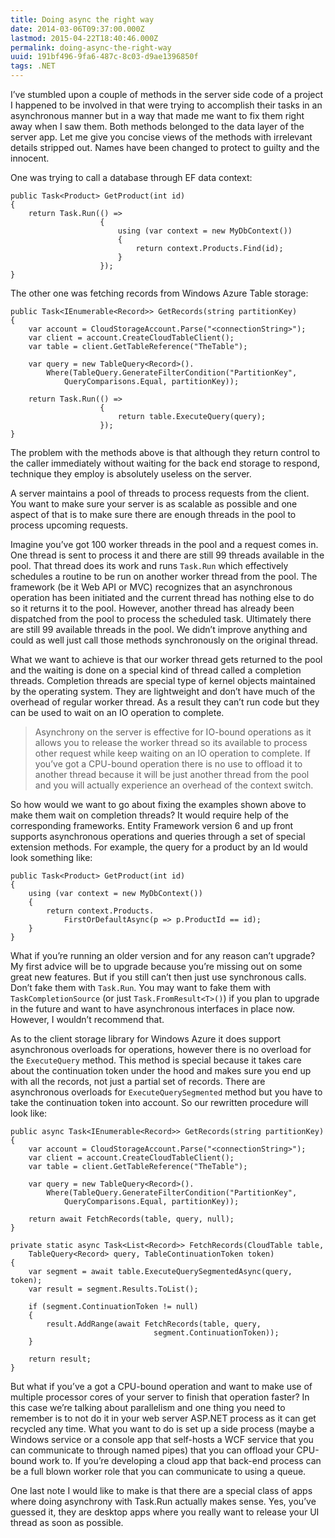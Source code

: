 ```yaml
---
title: Doing async the right way
date: 2014-03-06T09:37:00.000Z
lastmod: 2015-04-22T18:40:46.000Z
permalink: doing-async-the-right-way
uuid: 191bf496-9fa6-487c-8c03-d9ae1396850f
tags: .NET
---
```


I’ve stumbled upon a couple of methods in the server side code of a project I happened to be involved in that were trying to accomplish their tasks in an asynchronous manner but in a way that made me want to fix them right away when I saw them. Both methods belonged to the data layer of the server app. Let me give you concise views of the methods with irrelevant details stripped out. Names have been changed to protect to guilty and the innocent.

One was trying to call a database through EF data context:

```
public Task<Product> GetProduct(int id)
{
    return Task.Run(() =>
                    {
                        using (var context = new MyDbContext())
                        {
                            return context.Products.Find(id);
                        }
                    });
}

```

The other one was fetching records from Windows Azure Table storage:

```
public Task<IEnumerable<Record>> GetRecords(string partitionKey)
{
    var account = CloudStorageAccount.Parse("<connectionString>");
    var client = account.CreateCloudTableClient();
    var table = client.GetTableReference("TheTable");

    var query = new TableQuery<Record>().
        Where(TableQuery.GenerateFilterCondition("PartitionKey",
            QueryComparisons.Equal, partitionKey));

    return Task.Run(() =>
                    {
                        return table.ExecuteQuery(query);
                    });
}

```

The problem with the methods above is that although they return control to the caller immediately without waiting for the back end storage to respond, technique they employ is absolutely useless on the server.

A server maintains a pool of threads to process requests from the client. You want to make sure your server is as scalable as possible and one aspect of that is to make sure there are enough threads in the pool to process upcoming requests.

Imagine you’ve got 100 worker threads in the pool and a request comes in. One thread is sent to process it and there are still 99 threads available in the pool. That thread does its work and runs `Task.Run` which effectively schedules a routine to be run on another worker thread from the pool. The framework (be it Web API or MVC) recognizes that an asynchronous operation has been initiated and the current thread has nothing else to do so it returns it to the pool. However, another thread has already been dispatched from the pool to process the scheduled task. Ultimately there are still 99 available threads in the pool. We didn’t improve anything and could as well just call those methods synchronously on the original thread.

What we want to achieve is that our worker thread gets returned to the pool and the waiting is done on a special kind of thread called a completion threads. Completion threads are special type of kernel objects maintained by the operating system. They are lightweight and don’t have much of the overhead of regular worker thread. As a result they can’t run code but they can be used to wait on an IO operation to complete.

> Asynchrony on the server is effective for IO-bound operations as it allows you to release the worker thread so its available to process other request while keep waiting on an IO operation to complete. If you’ve got a CPU-bound operation there is no use to offload it to another thread because it will be just another thread from the pool and you will actually experience an overhead of the context switch.

So how would we want to go about fixing the examples shown above to make them wait on completion threads? It would require help of the corresponding frameworks. Entity Framework version 6 and up front supports asynchronous operations and queries through a set of special extension methods. For example, the query for a product by an Id would look something like:

```
public Task<Product> GetProduct(int id)
{
    using (var context = new MyDbContext())
    {
        return context.Products.
            FirstOrDefaultAsync(p => p.ProductId == id);
    }
}

```

What if you’re running an older version and for any reason can’t upgrade? My first advice will be to upgrade because you’re missing out on some great new features. But if you still can’t then just use synchronous calls. Don’t fake them with `Task.Run`. You may want to fake them with `TaskCompletionSource` (or just `Task.FromResult<T>()`) if you plan to upgrade in the future and want to have asynchronous interfaces in place now. However, I wouldn’t recommend that.

As to the client storage library for Windows Azure it does support asynchronous overloads for operations, however there is no overload for the `ExecuteQuery` method. This method is special because it takes care about the continuation token under the hood and makes sure you end up with all the records, not just a partial set of records. There are asynchronous overloads for `ExecuteQuerySegmented` method but you have to take the continuation token into account. So our rewritten procedure will look like:

```
public async Task<IEnumerable<Record>> GetRecords(string partitionKey)
{
    var account = CloudStorageAccount.Parse("<connectionString>");
    var client = account.CreateCloudTableClient();
    var table = client.GetTableReference("TheTable");

    var query = new TableQuery<Record>().
        Where(TableQuery.GenerateFilterCondition("PartitionKey",
            QueryComparisons.Equal, partitionKey));

    return await FetchRecords(table, query, null);
}

private static async Task<List<Record>> FetchRecords(CloudTable table, 
    TableQuery<Record> query, TableContinuationToken token)
{
    var segment = await table.ExecuteQuerySegmentedAsync(query, token);
    var result = segment.Results.ToList();

    if (segment.ContinuationToken != null)
    {
        result.AddRange(await FetchRecords(table, query, 
                                segment.ContinuationToken));
    }

    return result;
}

```

But what if you’ve a got a CPU-bound operation and want to make use of multiple processor cores of your server to finish that operation faster? In this case we’re talking about parallelism and one thing you need to remember is to not do it in your web server ASP.NET process as it can get recycled any time. What you want to do is set up a side process (maybe a Windows service or a console app that self-hosts a WCF service that you can communicate to through named pipes) that you can offload your CPU-bound work to. If you’re developing a cloud app that back-end process can be a full blown worker role that you can communicate to using a queue.

One last note I would like to make is that there are a special class of apps where doing asynchrony with Task.Run actually makes sense. Yes, you’ve guessed it, they are desktop apps where you really want to release your UI thread as soon as possible.